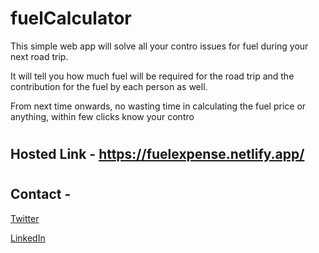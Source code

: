# fuelCalculator
This simple web app will solve all your contro issues for fuel during your next road trip.

It will tell you how much fuel will be required for the road trip and the contribution for the fuel by each person as well.

From next time onwards, no wasting time in calculating the fuel price or anything, within few clicks know your contro

# 

## Hosted Link - https://fuelexpense.netlify.app/

#

## Contact -
[Twitter](https://twitter.com/_kpavan)

[LinkedIn](https://www.linkedin.com/in/kulkarni-pavan/)

